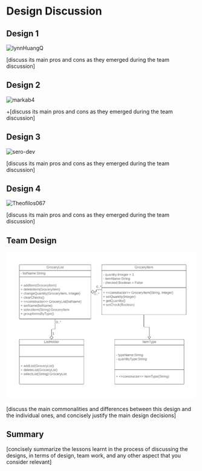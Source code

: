 # Design Discussion

## Design 1

![lynnHuangQ](../Design-Individual​/lynnHuangQ/design.png) 

[discuss its main pros and cons as they emerged during the team discussion]

## Design 2
![markab4](../Design-Individual​/markab4/design.png)

\+[discuss its main pros and cons as they emerged during the team discussion]



## Design 3
![sero-dev](../Design-Individual​/sero-dev/design.png)

[discuss its main pros and cons as they emerged during the team discussion]



## Design 4
![Theofilos067](../Design-Individual​/Theofilos067/design.png)

[discuss its main pros and cons as they emerged during the team discussion]


## Team Design
![Team](design-team.png)

[discuss the main commonalities and differences between this design and the individual ones, and concisely justify the main design decisions]


## Summary

[concisely summarize the lessons learnt in the process of discussing the designs, in terms of design, team work, and any other aspect that you consider relevant]
